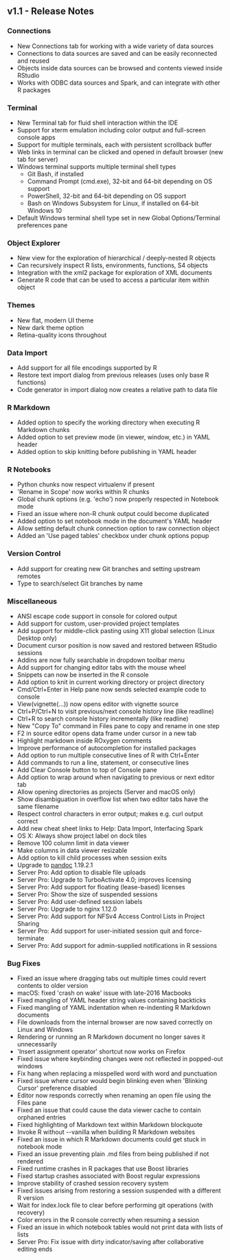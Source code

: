 ## v1.1 - Release Notes

### Connections

* New Connections tab for working with a wide variety of data sources
* Connections to data sources are saved and can be easily reconnected and reused
* Objects inside data sources can be browsed and contents viewed inside RStudio
* Works with ODBC data sources and Spark, and can integrate with other R packages

### Terminal

* New Terminal tab for fluid shell interaction within the IDE
* Support for xterm emulation including color output and full-screen console apps
* Support for multiple terminals, each with persistent scrollback buffer
* Web links in terminal can be clicked and opened in default browser (new tab for server)
* Windows terminal supports multiple terminal shell types
  * Git Bash, if installed
  * Command Prompt (cmd.exe), 32-bit and 64-bit depending on OS support
  * PowerShell, 32-bit and 64-bit depending on OS support
  * Bash on Windows Subsystem for Linux, if installed on 64-bit Windows 10
* Default Windows terminal shell type set in new Global Options/Terminal preferences pane

### Object Explorer

* New view for the exploration of hierarchical / deeply-nested R objects
* Can recursively inspect R lists, environments, functions, S4 objects
* Integration with the xml2 package for exploration of XML documents
* Generate R code that can be used to access a particular item within object

### Themes

* New flat, modern UI theme
* New dark theme option
* Retina-quality icons throughout

### Data Import

* Add support for all file encodings supported by R
* Restore text import dialog from previous releases (uses only base R functions)
* Code generator in import dialog now creates a relative path to data file 

### R Markdown

* Added option to specify the working directory when executing R Markdown chunks
* Added option to set preview mode (in viewer, window, etc.) in YAML header
* Added option to skip knitting before publishing in YAML header

### R Notebooks

* Python chunks now respect virtualenv if present
* 'Rename in Scope' now works within R chunks
* Global chunk options (e.g. 'echo') now properly respected in Notebook mode
* Fixed an issue where non-R chunk output could become duplicated
* Added option to set notebook mode in the document's YAML header
* Allow setting default chunk connection option to raw connection object
* Added an 'Use paged tables' checkbox under chunk options popup

### Version Control

* Add support for creating new Git branches and setting upstream remotes
* Type to search/select Git branches by name

### Miscellaneous

* ANSI escape code support in console for colored output
* Add support for custom, user-provided project templates
* Add support for middle-click pasting using X11 global selection (Linux Desktop only)
* Document cursor position is now saved and restored between RStudio sessions
* Addins are now fully searchable in dropdown toolbar menu
* Add support for changing editor tabs with the mouse wheel
* Snippets can now be inserted in the R console
* Add option to knit in current working directory or project directory
* Cmd/Ctrl+Enter in Help pane now sends selected example code to console
* View(vignette(...)) now opens editor with vignette source
* Ctrl+P/Ctrl+N to visit previous/next console history line (like readline)
* Ctrl+R to search console history incrementally (like readline)
* New "Copy To" command in Files pane to copy and rename in one step
* F2 in source editor opens data frame under cursor in a new tab
* Highlight markdown inside ROxygen comments
* Improve performance of autocompletion for installed packages
* Add option to run multiple consecutive lines of R with Ctrl+Enter
* Add commands to run a line, statement, or consecutive lines 
* Add Clear Console button to top of Console pane
* Add option to wrap around when navigating to previous or next editor tab
* Allow opening directories as projects (Server and macOS only)
* Show disambiguation in overflow list when two editor tabs have the same filename
* Respect control characters in error output; makes e.g. curl output correct
* Add new cheat sheet links to Help: Data Import, Interfacing Spark
* OS X: Always show project label on dock tiles
* Remove 100 column limit in data viewer
* Make columns in data viewer resizable
* Add option to kill child processes when session exits
* Upgrade to [pandoc](http://pandoc.org/) 1.19.2.1
* Server Pro: Add option to disable file uploads
* Server Pro: Upgrade to TurboActivate 4.0; improves licensing
* Server Pro: Add support for floating (lease-based) licenses
* Server Pro: Show the size of suspended sessions
* Server Pro: Add user-defined session labels
* Server Pro: Upgrade to nginx 1.12.0
* Server Pro: Add support for NFSv4 Access Control Lists in Project Sharing
* Server Pro: Add support for user-initiated session quit and force-terminate
* Server Pro: Add support for admin-supplied notifications in R sessions

### Bug Fixes

* Fixed an issue where dragging tabs out multiple times could revert contents to older version
* macOS: fixed 'crash on wake' issue with late-2016 Macbooks
* Fixed mangling of YAML header string values containing backticks 
* Fixed mangling of YAML indentation when re-indenting R Markdown documents
* File downloads from the internal browser are now saved correctly on Linux and Windows
* Rendering or running an R Markdown document no longer saves it unnecessarily
* 'Insert assignment operator' shortcut now works on Firefox
* Fixed issue where keybinding changes were not reflected in popped-out windows
* Fix hang when replacing a misspelled word with word and punctuation
* Fixed issue where cursor would begin blinking even when 'Blinking Cursor' preference disabled
* Editor now responds correctly when renaming an open file using the Files pane
* Fixed an issue that could cause the data viewer cache to contain orphaned entries
* Fixed highlighting of Markdown text within Markdown blockquote
* Invoke R without --vanilla when building R Markdown websites
* Fixed an issue in which R Markdown documents could get stuck in notebook mode
* Fixed an issue preventing plain .md files from being published if not rendered
* Fixed runtime crashes in R packages that use Boost libraries
* Fixed startup crashes associated with Boost regular expressions
* Improve stability of crashed session recovery system
* Fixed issues arising from restoring a session suspended with a different R version
* Wait for index.lock file to clear before performing git operations (with recovery)
* Color errors in the R console correctly when resuming a session
* Fixed an issue in which notebook tables would not print data with lists of lists
* Server Pro: Fix issue with dirty indicator/saving after collaborative editing ends
